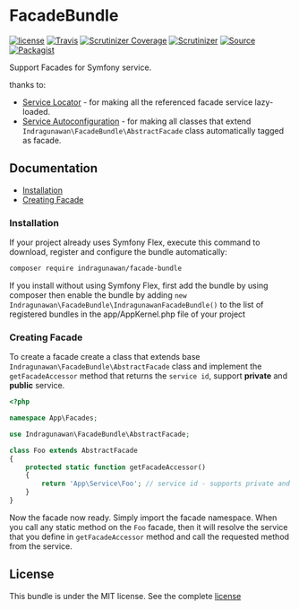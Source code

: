 # FacadeBundle

[![license](https://img.shields.io/github/license/IndraGunawan/facade-bundle.svg?style=flat-square)](https://github.com/IndraGunawan/facade-bundle/blob/master/LICENSE.md)
[![Travis](https://img.shields.io/travis/IndraGunawan/facade-bundle.svg?style=flat-square)](https://travis-ci.org/IndraGunawan/facade-bundle)
[![Scrutinizer Coverage](https://img.shields.io/scrutinizer/coverage/g/IndraGunawan/facade-bundle.svg?style=flat-square)](https://scrutinizer-ci.com/g/IndraGunawan/facade-bundle/?branch=master)
[![Scrutinizer](https://img.shields.io/scrutinizer/g/IndraGunawan/facade-bundle.svg?style=flat-square)](https://scrutinizer-ci.com/g/IndraGunawan/facade-bundle/?branch=master)
[![Source](https://img.shields.io/badge/source-IndraGunawan%2Ffacade--bundle-blue.svg)](https://github.com/IndraGunawan/facade-bundle)
[![Packagist](https://img.shields.io/badge/packagist-indragunawan%2Ffacade--bundle-blue.svg)](https://packagist.org/packages/indragunawan/facade-bundle)

Support Facades for Symfony service.

thanks to:

- [Service Locator](https://symfony.com/blog/new-in-symfony-3-3-service-locators) - for making all the referenced facade service lazy-loaded.
- [Service Autoconfiguration](https://symfony.com/blog/new-in-symfony-3-3-service-autoconfiguration) - for making all classes that extend `Indragunawan\FacadeBundle\AbstractFacade` class automatically tagged as facade.

## Documentation

- [Installation](#installation)
- [Creating Facade](#creating-facade)

### Installation

If your project already uses Symfony Flex, execute this command to
download, register and configure the bundle automatically:

```bash
composer require indragunawan/facade-bundle
```

If you install without using Symfony Flex, first add the bundle by using composer then enable the bundle by adding `new Indragunawan\FacadeBundle\IndragunawanFacadeBundle()` to the list of registered bundles in the app/AppKernel.php file of your project

### Creating Facade

To create a facade create a class that extends base `Indragunawan\FacadeBundle\AbstractFacade` class and implement the `getFacadeAccessor` method that returns the `service id`, support **private** and **public** service.

```php
<?php

namespace App\Facades;

use Indragunawan\FacadeBundle\AbstractFacade;

class Foo extends AbstractFacade
{
    protected static function getFacadeAccessor()
    {
        return 'App\Service\Foo'; // service id - supports private and public service.
    }
}
```

Now the facade now ready. Simply import the facade namespace. When you call any static method on the `Foo` facade, then it will resolve the service that you define in `getFacadeAccessor` method and call the requested method from the service.

## License

This bundle is under the MIT license. See the complete [license](LICENSE)